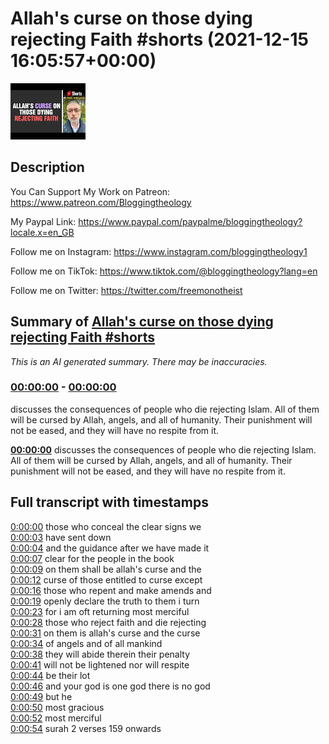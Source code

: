 # Allah's curse on those dying rejecting Faith #shorts (2021-12-15 16:05:57+00:00)

![alt Allah's curse on those dying rejecting Faith #shorts](4UK2TQsg0_w.jpg "Allah's curse on those dying rejecting Faith #shorts")

## Description

You Can Support My Work on Patreon:
https://www.patreon.com/Bloggingtheology

My Paypal Link: 
https://www.paypal.com/paypalme/bloggingtheology?locale.x=en_GB

Follow me on Instagram:
https://www.instagram.com/bloggingtheology1

Follow me on TikTok:
https://www.tiktok.com/@bloggingtheology?lang=en

Follow me on Twitter:
https://twitter.com/freemonotheist

## Summary of [Allah's curse on those dying rejecting Faith #shorts](https://www.youtube.com/watch?v=4UK2TQsg0_w)


*This is an AI generated summary. There may be inaccuracies. [](/)*

### [00:00:00](https://www.youtube.com/watch?v=4UK2TQsg0_w&t=0) - [00:00:00](https://www.youtube.com/watch?v=4UK2TQsg0_w&t=0)

 discusses the consequences of people who die rejecting Islam. All of them will be cursed by Allah, angels, and all of humanity. Their punishment will not be eased, and they will have no respite from it.

**[00:00:00](https://www.youtube.com/watch?v=4UK2TQsg0_w&t=0)**  discusses the consequences of people who die rejecting Islam. All of them will be cursed by Allah, angels, and all of humanity. Their punishment will not be eased, and they will have no respite from it.

## Full transcript with timestamps

[0:00:00](https://youtu.be/4UK2TQsg0_w?t=0) those who conceal the clear signs we  
[0:00:03](https://youtu.be/4UK2TQsg0_w?t=3) have sent down  
[0:00:04](https://youtu.be/4UK2TQsg0_w?t=4) and the guidance after we have made it  
[0:00:07](https://youtu.be/4UK2TQsg0_w?t=7) clear for the people in the book  
[0:00:09](https://youtu.be/4UK2TQsg0_w?t=9) on them shall be allah's curse and the  
[0:00:12](https://youtu.be/4UK2TQsg0_w?t=12) curse of those entitled to curse except  
[0:00:16](https://youtu.be/4UK2TQsg0_w?t=16) those who repent and make amends and  
[0:00:19](https://youtu.be/4UK2TQsg0_w?t=19) openly declare the truth to them i turn  
[0:00:23](https://youtu.be/4UK2TQsg0_w?t=23) for i am oft returning most merciful  
[0:00:28](https://youtu.be/4UK2TQsg0_w?t=28) those who reject faith and die rejecting  
[0:00:31](https://youtu.be/4UK2TQsg0_w?t=31) on them is allah's curse and the curse  
[0:00:34](https://youtu.be/4UK2TQsg0_w?t=34) of angels and of all mankind  
[0:00:38](https://youtu.be/4UK2TQsg0_w?t=38) they will abide therein their penalty  
[0:00:41](https://youtu.be/4UK2TQsg0_w?t=41) will not be lightened nor will respite  
[0:00:44](https://youtu.be/4UK2TQsg0_w?t=44) be their lot  
[0:00:46](https://youtu.be/4UK2TQsg0_w?t=46) and your god is one god there is no god  
[0:00:49](https://youtu.be/4UK2TQsg0_w?t=49) but he  
[0:00:50](https://youtu.be/4UK2TQsg0_w?t=50) most gracious  
[0:00:52](https://youtu.be/4UK2TQsg0_w?t=52) most merciful  
[0:00:54](https://youtu.be/4UK2TQsg0_w?t=54) surah 2 verses 159 onwards  
